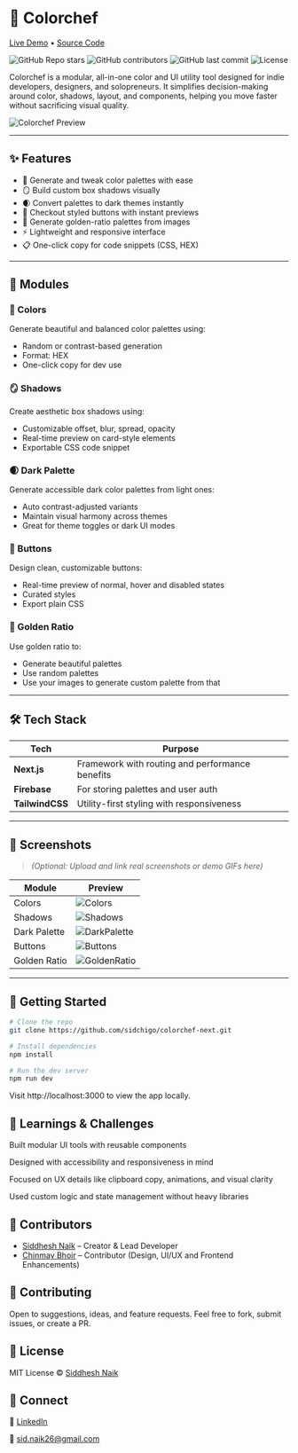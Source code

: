 # 🎨 Colorchef

[Live Demo](https://colorchef.vercel.app/) • [Source Code](https://github.com/sidchigo/colorchef-next)

![GitHub Repo stars](https://img.shields.io/github/stars/sidchigo/colorchef-next?style=social)
![GitHub contributors](https://img.shields.io/github/contributors/sidchigo/colorchef-next)
![GitHub last commit](https://img.shields.io/github/last-commit/sidchigo/colorchef-next)
![License](https://img.shields.io/github/license/sidchigo/colorchef-next)

Colorchef is a modular, all-in-one color and UI utility tool designed for indie developers, designers, and solopreneurs. It simplifies decision-making around color, shadows, layout, and components, helping you move faster without sacrificing visual quality.

![Colorchef Preview](images/hero.png)

---

## ✨ Features

-   🎨 Generate and tweak color palettes with ease
-   🪞 Build custom box shadows visually
-   🌒 Convert palettes to dark themes instantly
-   🔘 Checkout styled buttons with instant previews
-   📐 Generate golden-ratio palettes from images
-   ⚡ Lightweight and responsive interface
-   📋 One-click copy for code snippets (CSS, HEX)

---

## 🧩 Modules

### 🎨 Colors

Generate beautiful and balanced color palettes using:

-   Random or contrast-based generation
-   Format: HEX
-   One-click copy for dev use

### 🪞 Shadows

Create aesthetic box shadows using:

-   Customizable offset, blur, spread, opacity
-   Real-time preview on card-style elements
-   Exportable CSS code snippet

### 🌒 Dark Palette

Generate accessible dark color palettes from light ones:

-   Auto contrast-adjusted variants
-   Maintain visual harmony across themes
-   Great for theme toggles or dark UI modes

### 🔘 Buttons

Design clean, customizable buttons:

-   Real-time preview of normal, hover and disabled states
-   Curated styles
-   Export plain CSS

### 📐 Golden Ratio

Use golden ratio to:

-   Generate beautiful palettes
-   Use random palettes
-   Use your images to generate custom palette from that

---

## 🛠️ Tech Stack

| Tech            | Purpose                                         |
| --------------- | ----------------------------------------------- |
| **Next.js**     | Framework with routing and performance benefits |
| **Firebase**    | For storing palettes and user auth              |
| **TailwindCSS** | Utility-first styling with responsiveness       |

---

## 📸 Screenshots

> _(Optional: Upload and link real screenshots or demo GIFs here)_

| Module       | Preview                                |
| ------------ | -------------------------------------- |
| Colors       | ![Colors](images/colors.png)           |
| Shadows      | ![Shadows](images/shadows.png)         |
| Dark Palette | ![DarkPalette](images/darkpalette.png) |
| Buttons      | ![Buttons](images/buttons.png)         |
| Golden Ratio | ![GoldenRatio](images/goldenRatio.png) |

---

## 🚀 Getting Started

```bash
# Clone the repo
git clone https://github.com/sidchigo/colorchef-next.git

# Install dependencies
npm install

# Run the dev server
npm run dev
```

Visit http://localhost:3000 to view the app locally.

## 🧠 Learnings & Challenges

Built modular UI tools with reusable components

Designed with accessibility and responsiveness in mind

Focused on UX details like clipboard copy, animations, and visual clarity

Used custom logic and state management without heavy libraries

## 👥 Contributors

-   [Siddhesh Naik](https://github.com/sidchigo) – Creator & Lead Developer
-   [Chinmay Bhoir](https://github.com/chinmay-bhoir07) – Contributor (Design, UI/UX and Frontend Enhancements)

## 🤝 Contributing

Open to suggestions, ideas, and feature requests. Feel free to fork, submit issues, or create a PR.

## 📄 License

MIT License © [Siddhesh Naik](https://github.com/sidchigo)

## 🔗 Connect

💼 [LinkedIn](https://www.linkedin.com/in/siddheshnaik26/)

📧 [sid.naik26@gmail.com](mailto:sid.naik26@gmail.com)
